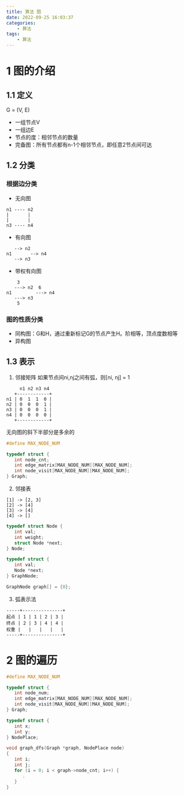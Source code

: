 ```yaml
---
title: 算法 图
date: 2022-09-25 16:03:37
categories:
    - 算法
tags:
    - 算法
---
```


# 1 图的介绍
## 1.1 定义
G = (V, E)
- 一组节点V
- 一组边E
- 节点的度：相邻节点的数量
- 完备图：所有节点都有n-1个相邻节点，即任意2节点间可达
## 1.2 分类
### 根据边分类
- 无向图
```
n1 ---- n2
|       |
|       |
n3 ---- n4
```
- 有向图
```
   --> n2
n1       --> n4
   --> n3
```
- 带权有向图
```
    3
   ---> n2  6
n1         ---> n4
   ---> n3
    5
```
### 图的性质分类
- 同构图：G和H，通过重新标记G的节点产生H。阶相等，顶点度数相等
- 异构图

## 1.3 表示
1. 邻接矩阵
如果节点间ni,nj之间有弧，则[ni, nj] = 1
```
     n1 n2 n3 n4
   +------------+
n1 | 0  1  1  0 |
n2 | 0  0  0  1 |
n3 | 0  0  0  1 |
n4 | 0  0  0  0 |
   +------------+
```
无向图的斜下半部分是多余的
```c
#define MAX_NODE_NUM

typedef struct {
   int node_cnt;
   int edge_matrix[MAX_NODE_NUM][MAX_NODE_NUM];
   int node_visit[MAX_NODE_NUM][MAX_NODE_NUM];
} Graph;
```
2. 邻接表
```
[1] -> [2, 3]
[2] -> [4]
[3] -> [4]
[4] -> []
```
```c
typedef struct Node {
   int val;
   int weight;
   struct Node *next;
} Node;

typedef struct {
   int val;
   Node *next;
} GraphNode;

GraphNode graph[] = {0};
```
3. 弧表示法
```
-----+---------------+
起点 | 1 | 1 | 2 | 3 |
终点 | 2 | 3 | 4 | 4 |
权重 |   |   |   |   |
-----+---------------+
```

# 2 图的遍历
```c
#define MAX_NODE_NUM

typedef struct {
   int node_num;
   int edge_matrix[MAX_NODE_NUM][MAX_NODE_NUM];
   int node_visit[MAX_NODE_NUM][MAX_NODE_NUM];
} Graph;

typedef struct {
   int x;
   int y;
} NodePlace;

void graph_dfs(Graph *graph, NodePlace node)
{
   int i;
   int j;
   for (i = 0; i < graph->node_cnt; i++) {
      .
   }
}
```

